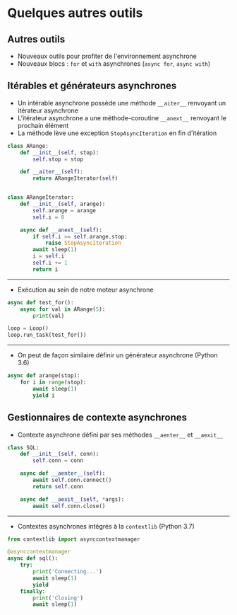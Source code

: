 # Quelques autres outils

## Autres outils

* Nouveaux outils pour profiter de l'environnement asynchrone
* Nouveaux blocs : `for` et `with` asynchrones (`async for`, `async with`)

## Itérables et générateurs asynchrones

* Un intérable asynchrone possède une méthode `__aiter__` renvoyant un itérateur asynchrone
* L'itérateur asynchrone a une méthode-coroutine `__anext__` renvoyant le prochain élément
* La méthode lève une exception `StopAsyncIteration` en fin d'itération

```python
class ARange:
    def __init__(self, stop):
        self.stop = stop

    def __aiter__(self):
        return ARangeIterator(self)


class ARangeIterator:
    def __init__(self, arange):
        self.arange = arange
        self.i = 0

    async def __anext__(self):
        if self.i >= self.arange.stop:
            raise StopAsyncIteration
        await sleep(1)
        i = self.i
        self.i += 1
        return i
```

--------------------

* Exécution au sein de notre moteur asynchrone

```python
async def test_for():
    async for val in ARange(5):
        print(val)

loop = Loop()
loop.run_task(test_for())
```

--------------------

* On peut de façon similaire définir un générateur asynchrone (Python 3.6)

```python
async def arange(stop):
    for i in range(stop):
        await sleep(1)
        yield i
```

## Gestionnaires de contexte asynchrones

* Contexte asynchrone défini par ses méthodes `__aenter__` et `__aexit__`

```python
class SQL:
    def __init__(self, conn):
        self.conn = conn

    async def __aenter__(self):
        await self.conn.connect()
        return self.conn

    async def __aexit__(self, *args):
        await self.conn.close()
```

--------------------

* Contextes asynchrones intégrés à la `contextlib` (Python 3.7)

```python
from contextlib import asynccontextmanager

@asynccontextmanager
async def sql():
    try:
        print('Connecting...')
        await sleep(1)
        yield
    finally:
        print('Closing')
        await sleep(1)
```
